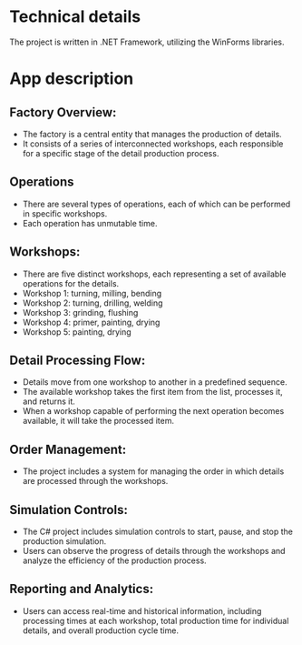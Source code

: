 # Technical details

The project is written in .NET Framework, utilizing the WinForms libraries.

# App description

## Factory Overview:  
- The factory is a central entity that manages the production of details.  
- It consists of a series of interconnected workshops, each responsible for a specific stage of the detail production process.
## Operations
- There are several types of operations, each of which can be performed in specific workshops.
- Each operation has unmutable time.
## Workshops:  
- There are five distinct workshops, each representing a set of available operations for the details.  
- Workshop 1: turning, milling, bending  
- Workshop 2: turning, drilling, welding  
- Workshop 3: grinding, flushing  
- Workshop 4: primer, painting, drying  
- Workshop 5: painting, drying  
## Detail Processing Flow:
- Details move from one workshop to another in a predefined sequence.
- The available workshop takes the first item from the list, processes it, and returns it.
- When a workshop capable of performing the next operation becomes available, it will take the processed item.
## Order Management:  
- The project includes a system for managing the order in which details are processed through the workshops.
## Simulation Controls:
- The C# project includes simulation controls to start, pause, and stop the production simulation.
- Users can observe the progress of details through the workshops and analyze the efficiency of the production process.
## Reporting and Analytics:
- Users can access real-time and historical information, including processing times at each workshop, total production time for individual details, and overall production cycle time.

